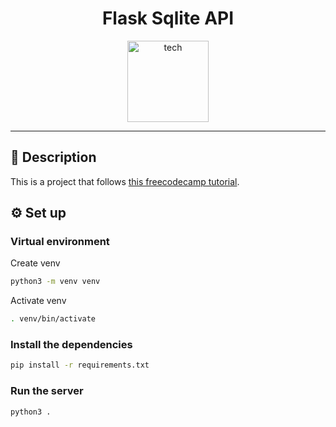 <div align="center">
  <h1 align="center">Flask Sqlite API</h1>
  
  <img height="130" src="https://github.com/pabloluceroschneider/flask-sqlite-api/assets/43233080/b479adbd-cf7a-42b4-bc09-e2375f376114" alt="tech" />  
</div>
<hr/>

## 📃 Description

This is a project that follows [this freecodecamp tutorial](https://youtu.be/74NW-84BqbA?si=iniSY8VVZaj4otWT).

## ⚙️ Set up

### Virtual environment

Create venv

```bash
python3 -m venv venv
```

Activate venv

```bash
. venv/bin/activate
```

### Install the dependencies

```bash
pip install -r requirements.txt
```

### Run the server

```bash
python3 .
```
